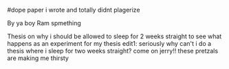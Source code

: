 #dope paper i wrote and totally didnt plagerize 

By ya boy Ram
spmething 
 
Thesis on why i should be allowed to sleep for 2 weeks straight to see what happens as an experiment for my thesis
edit1: seriously why can't i do a thesis where i sleep for two weeks straight? come on jerry!! these pretzals are making me thirsty 
